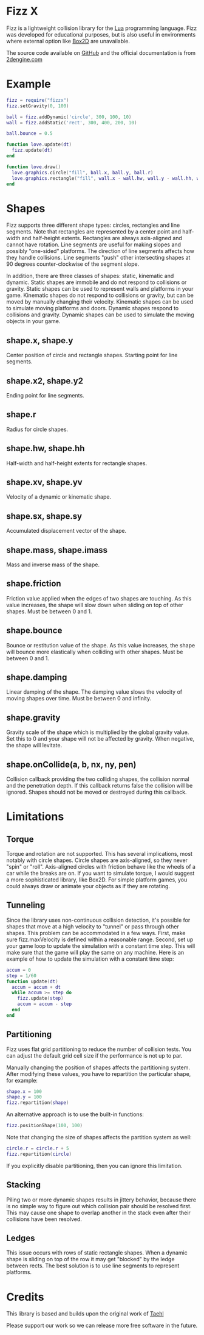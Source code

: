 # Fizz X 
Fizz is a lightweight collision library for the [Lua](https://lua.org) programming language.
Fizz was developed for educational purposes, but is also useful in environments where external option like [Box2D](https://box2d.org) are unavailable.

The source code available on [GitHub](https://github.com/2dengine/fizzx) and the official documentation is from [2dengine.com](https://2dengine.com/doc/fizzx.html)


# Example
```Lua
fizz = require("fizzx")
fizz.setGravity(0, 100)

ball = fizz.addDynamic('circle', 300, 100, 10)
wall = fizz.addStatic('rect', 300, 400, 200, 10)

ball.bounce = 0.5

function love.update(dt)
  fizz.update(dt)
end

function love.draw()
  love.graphics.circle("fill", ball.x, ball.y, ball.r)
  love.graphics.rectangle("fill", wall.x - wall.hw, wall.y - wall.hh, wall.hw*2, wall.hh*2)
end
```

# Shapes
Fizz supports three different shape types: circles, rectangles and line segments.
Note that rectangles are represented by a center point and half-width and half-height extents.
Rectangles are always axis-aligned and cannot have rotation.
Line segments are useful for making slopes and possibly "one-sided" platforms.
The direction of line segments affects how they handle collisions.
Line segments "push" other intersecting shapes at 90 degrees counter-clockwise of the segment slope.

In addition, there are three classes of shapes: static, kinematic and dynamic.
Static shapes are immobile and do not respond to collisions or gravity.
Static shapes can be used to represent walls and platforms in your game.
Kinematic shapes do not respond to collisions or gravity, but can be moved by manually changing their velocity.
Kinematic shapes can be used to simulate moving platforms and doors.
Dynamic shapes respond to collisions and gravity.
Dynamic shapes can be used to simulate the moving objects in your game.

## shape.x, shape.y
Center position of circle and rectangle shapes.
Starting point for line segments.

## shape.x2, shape.y2
Ending point for line segments.

## shape.r
Radius for circle shapes.

## shape.hw, shape.hh
Half-width and half-height extents for rectangle shapes.

## shape.xv, shape.yv
Velocity of a dynamic or kinematic shape.

## shape.sx, shape.sy
Accumulated displacement vector of the shape.

## shape.mass, shape.imass
Mass and inverse mass of the shape.

## shape.friction
Friction value applied when the edges of two shapes are touching.
As this value increases, the shape will slow down when sliding on top of other shapes.
Must be between 0 and 1.

## shape.bounce
Bounce or restitution value of the shape.
As this value increases, the shape will bounce more elastically when colliding with other shapes.
Must be between 0 and 1.

## shape.damping
Linear damping of the shape.
The damping value slows the velocity of moving shapes over time.
Must be between 0 and infinity.

## shape.gravity
Gravity scale of the shape which is multiplied by the global gravity value.
Set this to 0 and your shape will not be affected by gravity.
When negative, the shape will levitate.

## shape.onCollide(a, b, nx, ny, pen)
Collision callback providing the two colliding shapes, the collision normal and the penetration depth.
If this callback returns false the collision will be ignored.
Shapes should not be moved or destroyed during this callback.


# Limitations
## Torque
Torque and rotation are not supported.
This has several implications, most notably with circle shapes.
Circle shapes are axis-aligned, so they never "spin" or "roll".
Axis-aligned circles with friction behave like the wheels of a car while the breaks are on.
If you want to simulate torque, I would suggest a more sophisticated library, like Box2D.
For simple platform games, you could always draw or animate your objects as if they are rotating.

## Tunneling
Since the library uses non-continuous collision detection, it's possible for shapes that move at a high velocity to "tunnel" or pass through other shapes.
This problem can be accommodated in a few ways.
First, make sure fizz.maxVelocity is defined within a reasonable range.
Second, set up your game loop to update the simulation with a constant time step.
This will make sure that the game will play the same on any machine.
Here is an example of how to update the simulation with a constant time step:
```Lua
accum = 0
step = 1/60
function update(dt)
  accum = accum + dt
  while accum >= step do
    fizz.update(step)
    accum = accum - step
  end
end
```

## Partitioning
Fizz uses flat grid partitioning to reduce the number of collision tests.
You can adjust the default grid cell size if the performance is not up to par.

Manually changing the position of shapes affects the partitioning system.
After modifying these values, you have to repartition the particular shape, for example:
```Lua
shape.x = 100
shape.y = 100
fizz.repartition(shape)
```
An alternative approach is to use the built-in functions:
```Lua
fizz.positionShape(100, 100)
```
Note that changing the size of shapes affects the partition system as well:
```Lua
circle.r = circle.r + 5
fizz.repartition(circle)
```
If you explicitly disable partitioning, then you can ignore this limitation.

## Stacking
Piling two or more dynamic shapes results in jittery behavior, because there is no simple way to figure out which collision pair should be resolved first.
This may cause one shape to overlap another in the stack even after their collisions have been resolved.

## Ledges
This issue occurs with rows of static rectangle shapes.
When a dynamic shape is sliding on top of the row it may get "blocked" by the ledge between rects.
The best solution is to use line segments to represent platforms.

# Credits
This library is based and builds upon the original work of [Taehl](https://github.com/Taehl)

Please support our work so we can release more free software in the future.